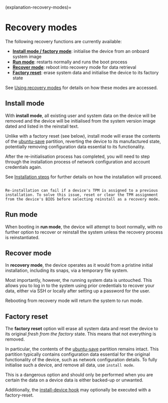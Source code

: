 (explanation-recovery-modes)=
# Recovery modes


The following recovery functions are currently available:

* **[Install mode / factory mode](#heading--install)**: initialise the device from an onboard system image
* **[Run mode](#heading--run)**: restarts normally and runs the boot process
* **[Recover mode](#heading--recover)**: reboot into recovery mode for data retrieval
* **[Factory reset](#heading--factory)**: erase system data and initialise the device to its factory state

See [Using recovery modes](/how-to-guides/manage-ubuntu-core/use-a-recovery-mode) for details on how these modes are accessed.

<h2 id='heading--install'>Install mode</h2>

With **install mode**, all existing user and system data on the device will be removed and the device will be initialised from the system version image dated and listed in the reinstall text.

Unlike with a factory reset (see below), install mode will erase the contents of the [ubuntu-save](/t/inside-ubuntu-core/20777#heading--layouts) partition, reverting the device to its manufactured state, potentially removing configuration data essential to its functionality.

After the re-initialisation process has completed, you will need to step through the installation process of network configuration and account credentials again.

See [Installation steps](/t/installing-ubuntu-core-20/20260#heading--general) for further details on how the installation will proceed.

```{warning}

Re-installation can fail if a device's TPM is assigned to a previous installation. To solve this issue, reset or clear the TPM assignment from the device's BIOS before selecting reinstall as a recovery mode.
```

<h2 id='heading--run'>Run mode</h2>

When booting in **run mode**, the device will attempt to boot normally, with no further option to recover or reinstall the system unless the recovery process is reinstantiated.


<h2 id='heading--recover'>Recover mode</h2>

In **recovery mode**, the device operates as it would from a pristine initial installation, including its snaps, via a temporary file system.

Most importantly, however, the running system data is untouched. This allows you to log in to the system using prior credentials to recover your data, either via SSH or locally after setting up a password for the user.

Rebooting from recovery mode will return the system to run mode.

<h2 id='heading--factory'>Factory reset</h2>

The **factory reset** option will erase all system data and reset the device to its original _fresh from the factory_ state. This means that not everything is removed. 

In particular, the contents of the [ubuntu-save](/t/inside-ubuntu-core/20777#heading--layouts) partition remains intact. This partition typically contains configuration data essential for the original functionality of the device, such as network configuration details. To fully initialise such a device, and remove all data, use `install mode`.

This is a dangerous option and should only be performed when you are certain the data on a device data is either backed-up or unwanted.

Additionally, the [install-device hook](/t/installation-process/22737#heading--install-device) may optionally be executed with a factory-reset.

